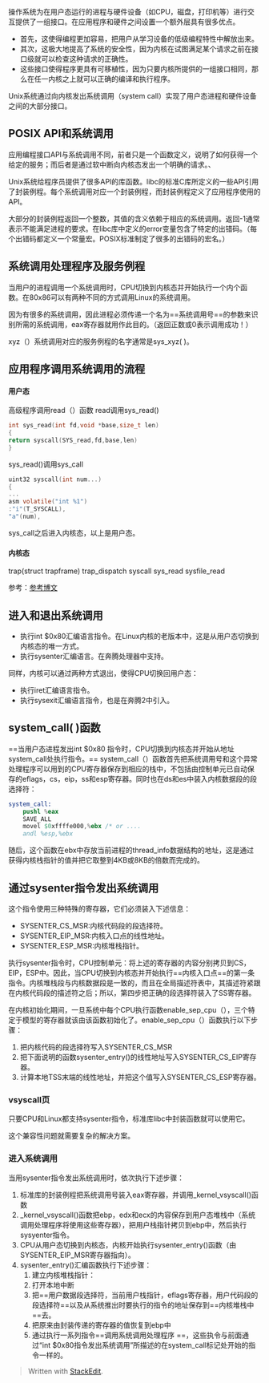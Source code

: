 
操作系统为在用户态运行的进程与硬件设备（如CPU，磁盘，打印机等）进行交互提供了一组接口。在应用程序和硬件之间设置一个额外层具有很多优点。
- 首先，这使得编程更加容易，把用户从学习设备的低级编程特性中解放出来。
- 其次，这极大地提高了系统的安全性，因为内核在试图满足某个请求之前在接口级就可以检查这种请求的正确性。
- 这些接口使得程序更具有可移植性，因为只要内核所提供的一组接口相同，那么在任一内核之上就可以正确的编译和执行程序。

Unix系统通过向内核发出系统调用（system call）实现了用户态进程和硬件设备之间的大部分接口。

## POSIX API和系统调用
应用编程接口API与系统调用不同，前者只是一个函数定义，说明了如何获得一个给定的服务；而后者是通过软中断向内核态发出一个明确的请求。、

Unix系统给程序员提供了很多API的库函数。libc的标准C库所定义的一些API引用了封装例程。每个系统调用对应一个封装例程，而封装例程定义了应用程序使用的API。

大部分的封装例程返回一个整数，其值的含义依赖于相应的系统调用。返回-1通常表示不能满足进程的要求。在libc库中定义的error变量包含了特定的出错码。（每个出错码都定义一个常量宏。POSIX标准制定了很多的出错码的宏名。）

## 系统调用处理程序及服务例程
当用户的进程调用一个系统调用时，CPU切换到内核态并开始执行一个内个函数。在80x86可以有两种不同的方式调用Linux的系统调用。

因为有很多的系统调用，因此进程必须传递一个名为==系统调用号==的参数来识别所需的系统调用，eax寄存器就用作此目的。（返回正数或0表示调用成功！）

xyz（）系统调用对应的服务例程的名字通常是sys_xyz( )。
## 应用程序调用系统调用的流程
#### 用户态
高级程序调用read（）函数
read调用sys_read()
```c
int sys_read(int fd,void *base,size_t len)
{
return syscall(SYS_read,fd,base,len)
}
```
sys_read()调用sys_call
```c
uint32 syscall(int num...)
{
...
asm volatile("int %1")
:"i"(T_SYSCALL),
"a"(num),

```
sys_call之后进入内核态，以上是用户态。
#### 内核态
trap(struct trapframe)
trap_dispatch
syscall
sys_read
sysfile_read


参考：[参考博文](https://www.centos.bz/2017/11/%E5%89%96%E6%9E%90linux%E7%B3%BB%E7%BB%9F%E8%B0%83%E7%94%A8%E7%9A%84%E6%89%A7%E8%A1%8C%E8%B7%AF%E5%BE%84/)
## 进入和退出系统调用
- 执行int $0x80汇编语言指令。在Linux内核的老版本中，这是从用户态切换到内核态的唯一方式。
- 执行sysenter汇编语言。在奔腾处理器中支持。

同样，内核可以通过两种方式退出，使得CPU切换回用户态：
- 执行iret汇编语言指令。
- 执行sysexit汇编语言指令，也是在奔腾2中引入。

## system_call( )函数
==当用户态进程发出int $0x80 指令时，CPU切换到内核态并开始从地址system_call处执行指令。==
system_call（）函数首先把系统调用号和这个异常处理程序可以用到的CPU寄存器保存到相应的栈中，不包括由控制单元已自动保存的eflags，cs，eip，ss和esp寄存器。同时也在ds和es中装入内核数据段的段选择符：
```s
system_call:
	pushl %eax
	SAVE_ALL
	movel $0xffffe000,%ebx /* or ....
	andl %esp,%ebx
```
随后，这个函数在ebx中存放当前进程的thread_info数据结构的地址，这是通过获得内核栈指针的值并把它取整到4KB或8KB的倍数而完成的。
## 通过sysenter指令发出系统调用
这个指令使用三种特殊的寄存器，它们必须装入下述信息：
- SYSENTER_CS_MSR:内核代码段的段选择符。
- SYSENTER_EIP_MSR:内核入口点的线性地址。
- SYSENTER_ESP_MSR:内核堆栈指针。

执行sysenter指令时，CPU控制单元：将上述的寄存器的内容分别拷贝到CS，EIP，ESP中。因此，当CPU切换到内核态并开始执行==内核入口点==的第一条指令。内核堆栈段与内核数据段是一致的，而且在全局描述符表中，其描述符紧跟在内核代码段的描述符之后；所以，第四步把正确的段选择符装入了SS寄存器。

在内核初始化期间，一旦系统中每个CPU执行函数enable_sep_cpu（），三个特定于模型的寄存器就该由该函数初始化了。enable_sep_cpu（）函数执行以下步骤：
1. 把内核代码的段选择符写入SYSENTER_CS_MSR
2. 把下面说明的函数sysenter_entry()的线性地址写入SYSENTER_CS_EIP寄存器。
3. 计算本地TSS末端的线性地址，并把这个值写入SYSENTER_CS_ESP寄存器。

### vsyscall页
只要CPU和Linux都支持sysenter指令，标准库libc中封装函数就可以使用它。

这个兼容性问题就需要复杂的解决方案。
### 进入系统调用
当用sysenter指令发出系统调用时，依次执行下述步骤：
1. 标准库的封装例程把系统调用号装入eax寄存器，并调用_kernel_vsyscall()函数
2.  _kernel_vsyscall()函数把ebp，edx和ecx的内容保存到用户态堆栈中（系统调用处理程序将使用这些寄存器），把用户栈指针拷贝到ebp中，然后执行sysyenter指令。
3. CPU从用户态切换到内核态，内核开始执行sysenter_entry()函数（由SYSENTER_EIP_MSR寄存器指向）。
4. sysenter_entry()汇编函数执行下述步骤：
	1.  建立内核堆栈指针：
	2. 打开本地中断
	3. 把==用户数据段选择符，当前用户栈指针，eflags寄存器，用户代码段的段选择符==以及从系统推出时要执行的指令的地址保存到==内核堆栈中==去。
	4. 把原来由封装传递的寄存器的值恢复到ebp中
	5. 通过执行一系列指令==调用系统调用处理程序 ==，这些执令与前面通过“int $0x80指令发出系统调用”所描述的在system_call标记处开始的指令一样的。

	

> Written with [StackEdit](https://stackedit.io/).
<!--stackedit_data:
eyJoaXN0b3J5IjpbLTI5Njg4MTkzNCwyMzc3OTA0MDUsLTQ5MT
U2NDQyNCw5MjYwMjA3MzAsLTE3Mjc5NzQyNTcsMTA5MjQwNDI0
MiwtMTIxMDg4MDc2LDE1MDkwODUzNTQsLTEzNjEyODAzMzVdfQ
==
-->
